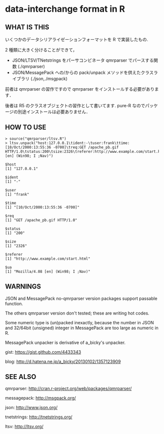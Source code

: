 data-interchange format in R
=========

WHAT IS THIS
------------

いくつかのデータシリアライゼーションフォーマットを R で実装したもの.

2 種類に大きく分けることができて，

 * JSON/LTSV/TNetstrings をパーサコンビネータ qmrparser でパースする関数 (./qmrparser)
 * JSON/MessagePack への/からの pack/unpack メソッドを供えたクラスライブラリ (./json,./msgpack)

前者は qmrparser の習作ですので qmrparser をインストールする必要があります．

後者は R5 のクラスオブジェクトの習作として書いてます. pure-R なのでパッケージの別途インストールは必要ありません．

HOW TO USE
----------

	> source("qmrparser/ltsv.R")
	> ltsv.unpack("host:127.0.0.1\tident:-\tuser:frank\ttime:[10/Oct/2000:13:55:36 -0700]\treq:GET /apache_pb.gif HTTP/1.0\tstatus:200\tsize:2326\treferer:http://www.example.com/start.html\tua:Mozilla/4.08 [en] (Win98; I ;Nav)")

	$host
	[1] "127.0.0.1"
	
	$ident
	[1] "-"
	
	$user
	[1] "frank"
	
	$time
	[1] "[10/Oct/2000:13:55:36 -0700]"
	
	$req
	[1] "GET /apache_pb.gif HTTP/1.0"
	
	$status
	[1] "200"
	
	$size
	[1] "2326"
	
	$referer
	[1] "http://www.example.com/start.html"
	
	$ua
	[1] "Mozilla/4.08 [en] (Win98; I ;Nav)"


WARNINGS
--------

JSON and MessagePack no-qmrparser version packages support passable function.

The others qmrparser version don't tested; these are writing hot codes.

Some numeric type is (un)packed inexactly, because the number in JSON and 32/64bit (unsigned) integer in MessagePack are too large as numeric in R.

MessagePack unpacker is derivative of a_bicky's unpacker.

gist: https://gist.github.com/4433343

blog: http://d.hatena.ne.jp/a_bicky/20130102/1357123909


SEE ALSO
--------

qmrparser: http://cran.r-project.org/web/packages/qmrparser/

messagepack: http://msgpack.org/

json: http://www.json.org/

tnetstrings: http://tnetstrings.org/

ltsv: http://ltsv.org/
